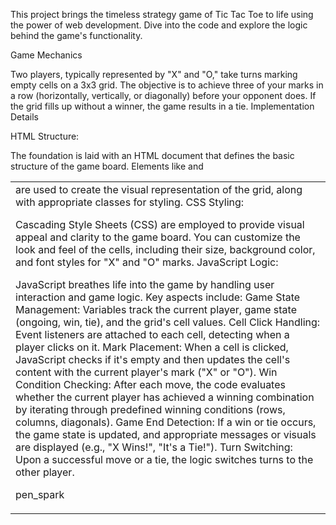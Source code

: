 This project brings the timeless strategy game of Tic Tac Toe to life using the power of web development. Dive into the code and explore the logic behind the game's functionality.

Game Mechanics

Two players, typically represented by "X" and "O," take turns marking empty cells on a 3x3 grid.
The objective is to achieve three of your marks in a row (horizontally, vertically, or diagonally) before your opponent does.
If the grid fills up without a winner, the game results in a tie.
Implementation Details

HTML Structure:

The foundation is laid with an HTML document that defines the basic structure of the game board.
Elements like <table> and <td> are used to create the visual representation of the grid, along with appropriate classes for styling.
CSS Styling:

Cascading Style Sheets (CSS) are employed to provide visual appeal and clarity to the game board.
You can customize the look and feel of the cells, including their size, background color, and font styles for "X" and "O" marks.
JavaScript Logic:

JavaScript breathes life into the game by handling user interaction and game logic.
Key aspects include:
Game State Management: Variables track the current player, game state (ongoing, win, tie), and the grid's cell values.
Cell Click Handling: Event listeners are attached to each cell, detecting when a player clicks on it.
Mark Placement: When a cell is clicked, JavaScript checks if it's empty and then updates the cell's content with the current player's mark ("X" or "O").
Win Condition Checking: After each move, the code evaluates whether the current player has achieved a winning combination by iterating through predefined winning conditions (rows, columns, diagonals).
Game End Detection: If a win or tie occurs, the game state is updated, and appropriate messages or visuals are displayed (e.g., "X Wins!", "It's a Tie!").
Turn Switching: Upon a successful move or a tie, the logic switches turns to the other player.

pen_spark
